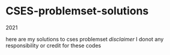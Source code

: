 # CSES-problemset-solutions
2021

here are my solutions to cses problemset
*disclaimer*
I donot any responsibility or credit for these codes
